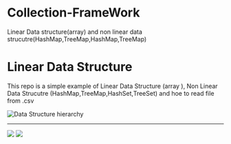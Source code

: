# Collection-FrameWork
Linear Data structure(array) and non linear data strucutre(HashMap,TreeMap,HashMap,TreeMap)
<DOCTYPE html>
<html>
<head>
<h1> Linear Data Structure</h1>
<p> This repo is a simple example of Linear Data Structure (array ), Non Linear Data Strucutre (HashMap,TreeMap,HashSet,TreeSet)
and hoe to read file from .csv</p>
<img src="https://user-images.githubusercontent.com/40686512/193472394-89607b1c-f9b0-4a1a-aff6-3314c86ee569.png" alt="Data Structure hierarchy">
<hr>
<img src="https://user-images.githubusercontent.com/40686512/193472762-f3960ea3-69c4-455e-b875-43aafbc7fba2.jpg">
<img src="https://user-images.githubusercontent.com/40686512/193472822-aa507c83-e6dc-4030-89ec-49b4feb0dc9c.png">

</head>
</html>
